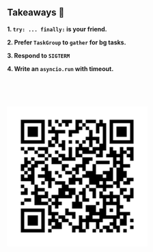 ## Takeaways 🍟

**1. `try: ... finally:` is your friend.**

**2. Prefer `TaskGroup` to `gather` for bg tasks.**

**3. Respond to `SIGTERM`**

**4. Write an `asyncio.run` with timeout.**

<br/>
<br/>
<br/>

![image](./ZZ_qrcode.png)